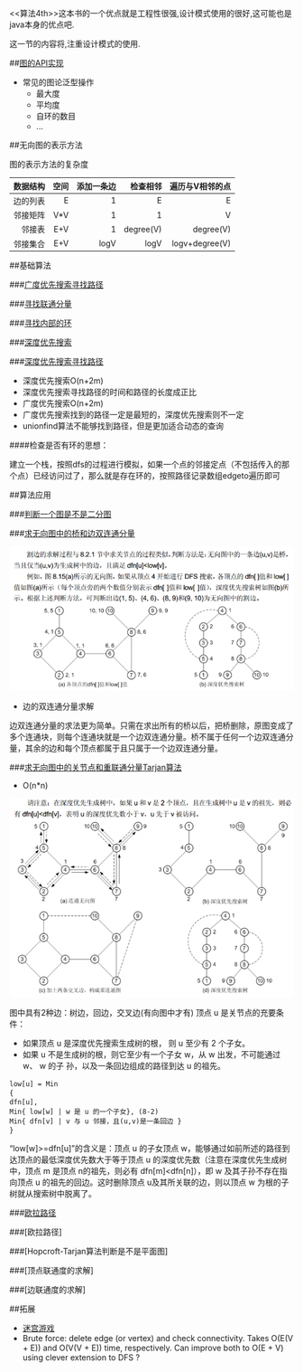 <<算法4th>>这本书的一个优点就是工程性很强,设计模式使用的很好,这可能也是java本身的优点吧.

这一节的内容将,注重设计模式的使用.

##[图的API实现](Graph.cpp)

- 常见的图论泛型操作
  - 最大度
  - 平均度
  - 自环的数目
  - ...


##无向图的表示方法


图的表示方法的复杂度


| 数据结构  |  空间   | 添加一条边 | 检查相邻 | 遍历与V相邻的点 |
| --------: | -------: | -------: | --------: | -------: |
| 边的列表  |    E    |    1    |     E    |    E    |
| 邻接矩阵  |   V*V   |    1    |    1     |    V    |
| 邻接表    |   E+V   |    1    | degree(V)|degree(V)|
| 邻接集合  |E+V       |logV    |logV      |logv+degree(V)|

##基础算法

###[广度优先搜索寻找路径](BreadthFirstPaths.cpp)

###[寻找联通分量](CC.cpp)

###[寻找内部的环](Cycle.cpp)

###[深度优先搜索](DepthFirstSearch.cpp)

###[深度优先搜索寻找路径](DepthFirstPaths.cpp)


- 深度优先搜索O(n+2m)
- 深度优先搜索寻找路径的时间和路径的长度成正比
- 广度优先搜索O(n+2m)
- 广度优先搜索找到的路径一定是最短的，深度优先搜索则不一定
- unionfind算法不能够找到路径，但是更加适合动态的查询



####检查是否有环的思想：

建立一个栈，按照dfs的过程进行模拟，如果一个点的邻接定点（不包括传入的那个点）已经访问过了，那么就是存在环的，按照路径记录数组edgeto遍历即可

##算法应用

###[判断一个图是不是二分图](Bipartite.cpp)

###[求无向图中的桥和边双连通分量](findbrige.cpp)

![图](graph2.PNG)

- 边的双连通分量求解


边双连通分量的求法更为简单。只需在求出所有的桥以后，把桥删除，原图变成了多个连通块，则每个连通块就是一个边双连通分量。桥不属于任何一个边双连通分量，其余的边和每个顶点都属于且只属于一个边双连通分量。

###[求无向图中的关节点和重联通分量Tarjan算法](findarticulationpoints.cpp)

- O(n*n)

![图](graph1.PNG)

图中具有2种边：树边，回边，交叉边(有向图中才有)
顶点 u 是关节点的充要条件：

- 如果顶点 u 是深度优先搜索生成树的根， 则 u 至少有 2 个子女。
- 如果 u 不是生成树的根，则它至少有一个子女 w，从 w 出发，不可能通过 w、 w 的子
孙，以及一条回边组成的路径到达 u 的祖先。

```
low[u] = Min
{
dfn[u],
Min{ low[w] | w 是 u 的一个子女}, (8-2)
Min{ dfn[v] | v 与 u 邻接，且(u,v)是一条回边 }
}
```

“low[w]>=dfn[u]”的含义是：顶点 u 的子女顶点 w，能够通过如前所述的路径到达顶点的最低深度优先数大于等于顶点 u 的深度优先数（注意在深度优先生成树中，顶点 m 是顶点 n的祖先，则必有 dfn[m]<dfn[n]），即 w 及其子孙不存在指向顶点 u 的祖先的回边。这时删除顶点 u及其所关联的边，则以顶点 w 为根的子树就从搜索树中脱离了。


###[欧拉路径](EulerianCycle.cpp)

###[欧拉路径]

###[Hopcroft-Tarjan算法判断是不是平面图]

###[顶点联通度的求解]

###[边联通度的求解]


##拓展
- [迷宫游戏](maze.cpp)
- Brute force: delete edge (or vertex) and check connectivity. Takes O(E(V + E)) and O(V(V + E)) time, respectively. Can improve both to O(E + V) using clever extension to DFS ?
